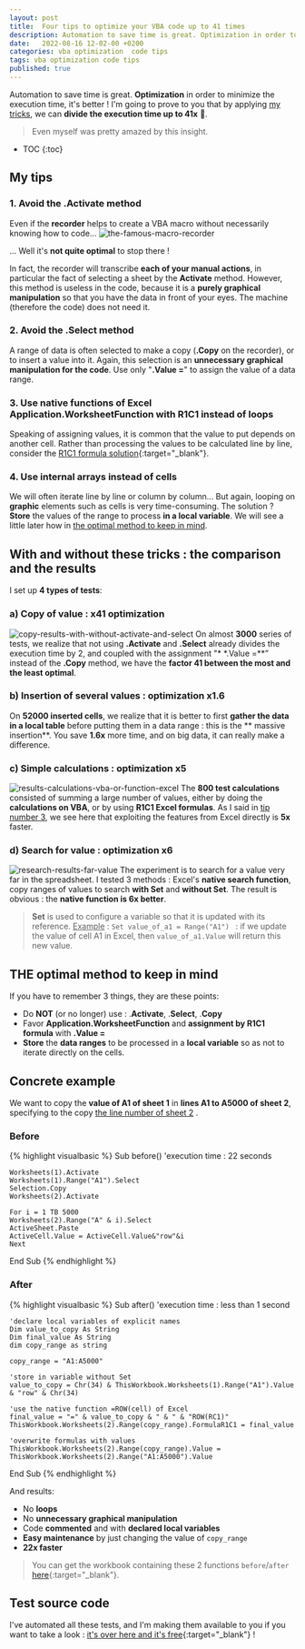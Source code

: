 ```yaml
---
layout: post
title:  Four tips to optimize your VBA code up to 41 times
description: Automation to save time is great. Optimization in order to minimize the execution time, it's better ! I'm going to prove to you that by applying my tricks, we can divide the execution time up to 41x. Yeah, even myself was pretty amazed by this insight.
date:   2022-08-16 12-02-00 +0200
categories: vba optimization  code tips
tags: vba optimization code tips
published: true
---
```


Automation to save time is great. **Optimization** in order to minimize the execution time, it's better ! I'm going to prove to you that by applying [my tricks](#my-tricks), we can **divide the execution time up to 41x** 🤯.
> Even myself was pretty amazed by this insight.


* TOC
{:toc}


## My tips
### 1. Avoid the **.Activate** method
Even if the **recorder** helps to create a VBA macro without necessarily knowing how to code...
![the-famous-macro-recorder](../assets/img/2022-08-16/macro.PNG)

... Well it's **not quite optimal** to stop there !

In fact, the recorder will transcribe **each of your manual actions**, in particular the fact of selecting a sheet by the **Activate** method. However, this method is useless in the code, because it is a **purely graphical manipulation** so that you have the data in front of your eyes. The machine (therefore the code) does not need it.

### 2. Avoid the **.Select** method
A range of data is often selected to make a copy (**.Copy** on the recorder), or to insert a value into it. Again, this selection is an **unnecessary graphical manipulation for the code**. Use only "**.Value =**" to assign the value of a data range.

### 3. Use **native functions of Excel Application.WorksheetFunction** with **R1C1** instead of loops
Speaking of assigning values, it is common that the value to put depends on another cell. Rather than processing the values to be calculated line by line, consider the [R1C1 formula solution](https://docs.microsoft.com/en-us/office/vba/api/excel.range.formular1c1){:target="_blank"}.

### 4. Use **internal arrays** instead of cells
We will often iterate line by line or column by column... But again, looping on **graphic** elements such as cells is very time-consuming.
The solution ? **Store** the values of the range to process **in a local variable**. We will see a little later how in [the optimal method to keep in mind](#the-optimal-method-to-keep-in-head).



## With and without these tricks : the comparison and the results
I set up **4 types of tests**:
### a) Copy of value : **x41 optimization**
![copy-results-with-without-activate-and-select](../assets/img/2022-08-16/tests-copy.PNG)
On almost **3000** series of tests, we realize that not using **.Activate** and **.Select** already divides the execution time by 2, and coupled with the assignment "* *.Value =**” instead of the **.Copy** method, we have the **factor 41 between the most and the least optimal**.
### b) Insertion of several values : **optimization x1.6**
On **52000 inserted cells**, we realize that it is better to first **gather the data in a local table** before putting them in a data range : this is the ** massive insertion**. You save **1.6x** more time, and on big data, it can really make a difference.
### c) Simple calculations : **optimization x5**
![results-calculations-vba-or-function-excel](../assets/img/2022-08-16/tests-calculations.PNG)
The **800 test calculations** consisted of summing a large number of values, either by doing the **calculations on VBA**, or by using **R1C1 Excel formulas**.
As I said in [tip number 3](#3-use-the-native-dexcel-functions-with-r1c1-instead-of-loops), we see here that exploiting the features from Excel directly is **5x** faster.
### d) Search for value : **optimization x6**
![research-results-far-value](../assets/img/2022-08-16/research-tests.PNG)
The experiment is to search for a value very far in the spreadsheet. I tested 3 methods : Excel's **native search function**, copy ranges of values to search **with Set** and **without Set**. The result is obvious : the **native function is 6x better**.
> **Set** is used to configure a variable so that it is updated with its reference. <u>Example</u> : ```Set value_of_a1 = Range("A1") ``` : if we update the value of cell A1 in Excel, then ```value_of_a1.Value``` will return this new value.

## THE optimal method to keep in mind
If you have to remember 3 things, they are these points:
- Do **NOT** (or no longer) use : .**Activate**, .**Select**, .**Copy**
- Favor **Application.WorksheetFunction** and **assignment by R1C1 formula** with **.Value =**
- **Store** the **data ranges** to be processed in a **local variable** so as not to iterate directly on the cells.

## Concrete example
We want to copy the **value of A1 of sheet 1** in **lines A1 to A5000 of sheet 2**, specifying to the copy <u>the line number of sheet 2</u> .
### Before
{% highlight visualbasic %}
Sub before() 'execution time : 22 seconds

	Worksheets(1).Activate
	Worksheets(1).Range("A1").Select
	Selection.Copy
	Worksheets(2).Activate
	    
	For i = 1 TB 5000
	Worksheets(2).Range("A" & i).Select
	ActiveSheet.Paste
	ActiveCell.Value = ActiveCell.Value&"row"&i
	Next
	        
End Sub
{% endhighlight %}

### After
{% highlight visualbasic %}
Sub after() 'execution time : less than 1 second
	
	'declare local variables of explicit names
	Dim value_to_copy As String
	Dim final_value As String
	dim copy_range as string

	copy_range = "A1:A5000"
	    
	'store in variable without Set
	value_to_copy = Chr(34) & ThisWorkbook.Worksheets(1).Range("A1").Value & "row" & Chr(34)

	'use the native function =ROW(cell) of Excel
	final_value = "=" & value_to_copy & " & " & "ROW(RC1)"
	ThisWorkbook.Worksheets(2).Range(copy_range).FormulaR1C1 = final_value
	    
	'overwrite formulas with values
	ThisWorkbook.Worksheets(2).Range(copy_range).Value = ThisWorkbook.Worksheets(2).Range("A1:A5000").Value
	    
	    
End Sub
{% endhighlight %}

And results:
- No **loops**
- No **unnecessary graphical manipulation**
- Code **commented** and with **declared local variables**
- **Easy maintenance** by just changing the value of ```copy_range```
- **22x faster**

> You can get the workbook containing these 2 functions ```before```/```after``` [here](/assets/examples/before_after.xlsm){:target="_blank"}.


## Test source code
I've automated all these tests, and I'm making them available to you if you want to take a look : [it's over here and it's free](https://drive.google.com/uc?export=download&id=1gpglbLfgdEhoyH2QRt0D_mQxi1CkIwMj){:target="_blank"} !



[baseimg]: ../assets/img/2022-08-16/
